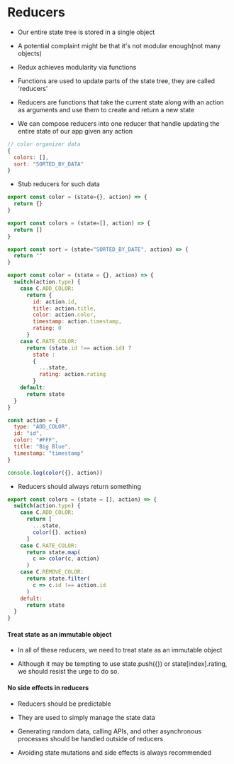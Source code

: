 # Reducers

- Our entire state tree is stored in a single object

- A potential complaint might be that it's not modular enough(not many objects)

- Redux achieves modularity via functions

- Functions are used to update parts of the state tree, they are called 'reducers'

- Reducers are functions that take the current state along with an action as
  arguments and use them to create and return a new state

- We can compose reducers into one reducer that handle updating the entire state
  of our app given any action


```javascript
// color organizer data
{
  colors: [],
  sort: "SORTED_BY_DATA"
}
```

- Stub reducers for such data

```javascript
export const color = (state={}, action) => {
  return {}
}

export const colors = (state=[], action) => {
  return []
}

export const sort = (state="SORTED_BY_DATE", action) => {
  return ""
}
```


```javascript
export const color = (state = {}, action) => {
  switch(action.type) {
    case C.ADD_COLOR:
      return {
        id: action.id,
        title: action.title,
        color: action.color,
        timestamp: action.timestamp,
        rating: 0
      }
    case C.RATE_COLOR:
      return (state.id !== action.id) ?
        state :
        {
          ...state,
          rating: action.rating
        }
    default:
      return state
  }
}

const action = {
  type: "ADD_COLOR",
  id: "id",
  color: "#FFF",
  title: "Big Blue",
  timestamp: "timestamp"
}

console.log(color({}, action))
```

- Reducers should always return something

```javascript
export const colors = (state = [], action) => {
  switch(action.type) {
    case C.ADD_COLOR:
      return [
        ...state,
        color({}, action)
      ]
    case C.RATE_COLOR:
      return state.map(
        c => color(c, action)
      )
    case C.REMOVE_COLOR:
      return state.filter(
        c => c.id !== action.id
      )
    defult:
      return state
  }
}
```


#### Treat state as an immutable object

- In all of these reducers, we need to treat state as an immutable object

- Although it may be tempting to use state.push({}) or state[index].rating, we
  should resist the urge to do so.

#### No side effects in reducers

- Reducers should be predictable

- They are used to simply manage the state data

- Generating random data, calling APIs, and other asynchronous processes should
  be handled outside of reducers

- Avoiding state mutations and side effects is always recommended


